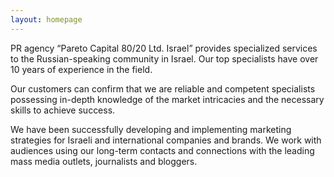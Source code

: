 ```yaml
---
layout: homepage
---
```


PR&nbsp;agency &ldquo;Pareto Capital 80/20&nbsp;Ltd. Israel&rdquo; provides
    specialized
    services to&nbsp;the
    Russian-speaking
    community in&nbsp;Israel. Our top specialists have over 10&nbsp;years of&nbsp;experience
    in&nbsp;the
    field.
    
Our customers can confirm that we&nbsp;are reliable and competent specialists
    possessing
    in-depth
    knowledge of&nbsp;the market intricacies and the necessary skills to&nbsp;achieve
    success.

We&nbsp;have been successfully developing and implementing
    marketing strategies for
    Israeli
    and
    international companies and brands. We&nbsp;work with audiences using our long-term
    contacts
    and
    connections with the leading mass media outlets, journalists and bloggers.
